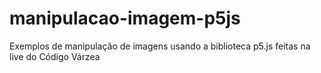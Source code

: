 # manipulacao-imagem-p5js
Exemplos de manipulação de imagens usando a biblioteca p5.js feitas na live do Código Várzea
